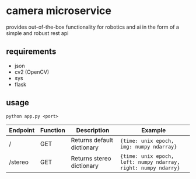 # camera microservice

provides out-of-the-box functionality for robotics and ai in the form of a simple and robust rest api

## requirements

* json
* cv2 (OpenCV)
* sys
* flask

## usage

`python app.py <port>`

Endpoint | Function | Description | Example
--- | --- | --- | ---
/ | GET | Returns default dictionary | `{time: unix epoch, img: numpy ndarray}`
/stereo | GET | Returns stereo dictionary | `{time: unix epoch, left: numpy ndarray, right: numpy ndarry}`
